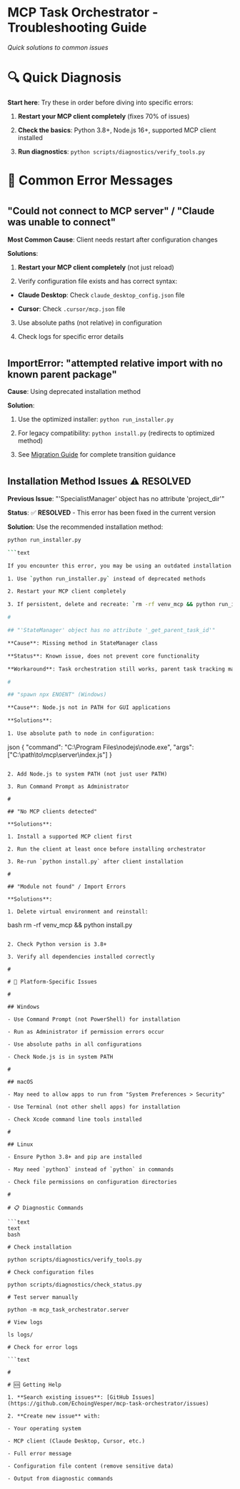 

# MCP Task Orchestrator - Troubleshooting Guide

*Quick solutions to common issues*

#

# 🔍 Quick Diagnosis

**Start here**: Try these in order before diving into specific errors:

1. **Restart your MCP client completely** (fixes 70% of issues)

2. **Check the basics**: Python 3.8+, Node.js 16+, supported MCP client installed

3. **Run diagnostics**: `python scripts/diagnostics/verify_tools.py`

#

# 🚨 Common Error Messages

#

## "Could not connect to MCP server" / "Claude was unable to connect"

**Most Common Cause**: Client needs restart after configuration changes

**Solutions**:

1. **Restart your MCP client completely** (not just reload)

2. Verify configuration file exists and has correct syntax:

- **Claude Desktop**: Check `claude_desktop_config.json` file

- **Cursor**: Check `.cursor/mcp.json` file  

3. Use absolute paths (not relative) in configuration

4. Check logs for specific error details

#

## ImportError: "attempted relative import with no known parent package"

**Cause**: Using deprecated installation method

**Solution**:

1. Use the optimized installer: `python run_installer.py`

2. For legacy compatibility: `python install.py` (redirects to optimized method)

3. See [Migration Guide](MIGRATION_GUIDE.md) for complete transition guidance

#

## Installation Method Issues ⚠️ RESOLVED

**Previous Issue**: "'SpecialistManager' object has no attribute 'project_dir'"

**Status**: ✅ **RESOLVED** - This error has been fixed in the current version

**Solution**: Use the recommended installation method:

```bash
python run_installer.py

```text

If you encounter this error, you may be using an outdated installation method or have cached files. Try:

1. Use `python run_installer.py` instead of deprecated methods

2. Restart your MCP client completely

3. If persistent, delete and recreate: `rm -rf venv_mcp && python run_installer.py`

#

## "'StateManager' object has no attribute '_get_parent_task_id'"

**Cause**: Missing method in StateManager class

**Status**: Known issue, does not prevent core functionality

**Workaround**: Task orchestration still works, parent task tracking may show errors

#

## "spawn npx ENOENT" (Windows)

**Cause**: Node.js not in PATH for GUI applications

**Solutions**:

1. Use absolute path to node in configuration:
   ```

json
   {
     "command": "C:\\Program Files\\nodejs\\node.exe",
     "args": ["C:\\path\\to\\mcp\\server\\index.js"]
   }
   

```text

2. Add Node.js to system PATH (not just user PATH)

3. Run Command Prompt as Administrator

#

## "No MCP clients detected"

**Solutions**:

1. Install a supported MCP client first

2. Run the client at least once before installing orchestrator

3. Re-run `python install.py` after client installation

#

## "Module not found" / Import Errors

**Solutions**:

1. Delete virtual environment and reinstall:
   ```

bash
   rm -rf venv_mcp && python install.py
   

```text

2. Check Python version is 3.8+

3. Verify all dependencies installed correctly

#

# 🔧 Platform-Specific Issues

#

## Windows

- Use Command Prompt (not PowerShell) for installation

- Run as Administrator if permission errors occur

- Use absolute paths in all configurations

- Check Node.js is in system PATH

#

## macOS

- May need to allow apps to run from "System Preferences > Security"

- Use Terminal (not other shell apps) for installation

- Check Xcode command line tools installed

#

## Linux

- Ensure Python 3.8+ and pip are installed

- May need `python3` instead of `python` in commands

- Check file permissions on configuration directories

#

# 📋 Diagnostic Commands

```text
text
bash

# Check installation

python scripts/diagnostics/verify_tools.py

# Check configuration files

python scripts/diagnostics/check_status.py

# Test server manually

python -m mcp_task_orchestrator.server

# View logs

ls logs/  

# Check for error logs

```text

#

# 🆘 Getting Help

1. **Search existing issues**: [GitHub Issues](https://github.com/EchoingVesper/mcp-task-orchestrator/issues)

2. **Create new issue** with:

- Your operating system

- MCP client (Claude Desktop, Cursor, etc.)

- Full error message

- Configuration file content (remove sensitive data)

- Output from diagnostic commands
